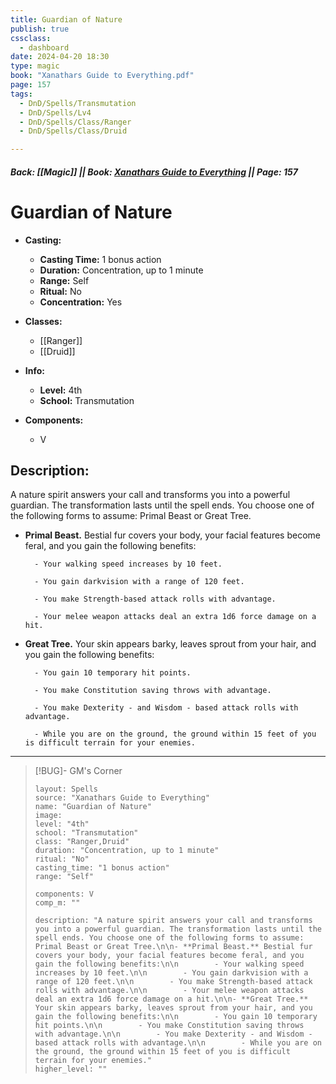 ```yaml
---
title: Guardian of Nature
publish: true
cssclass:
  - dashboard
date: 2024-04-20 18:30
type: magic
book: "Xanathars Guide to Everything.pdf"
page: 157
tags:
  - DnD/Spells/Transmutation
  - DnD/Spells/Lv4
  - DnD/Spells/Class/Ranger
  - DnD/Spells/Class/Druid

---
```


##### Back: [[Magic]] || Book: [Xanathars Guide to Everything](https://drive.google.com/drive/folders/1O5bhpYizcIT5xxAoLOuzCRht_PVS7VSG?usp=sharing) || Page: 157

# Guardian of Nature

- **Casting:**
    - **Casting Time:** 1 bonus action
    - **Duration:** Concentration, up to 1 minute
    - **Range:** Self
    - **Ritual:** No
    - **Concentration:** Yes
- **Classes:**
    - [[Ranger]]
    - [[Druid]]

- **Info:**
    - **Level:** 4th
    - **School:** Transmutation
- **Components:**
    - V


## Description:
A nature spirit answers your call and transforms you into a powerful guardian. The transformation lasts until the spell ends. You choose one of the following forms to assume: Primal Beast or Great Tree.

- **Primal Beast.** Bestial fur covers your body, your facial features become feral, and you gain the following benefits:

        - Your walking speed increases by 10 feet.

        - You gain darkvision with a range of 120 feet.

        - You make Strength-based attack rolls with advantage.

        - Your melee weapon attacks deal an extra 1d6 force damage on a hit.

- **Great Tree.** Your skin appears barky, leaves sprout from your hair, and you gain the following benefits:

        - You gain 10 temporary hit points.

        - You make Constitution saving throws with advantage.

        - You make Dexterity - and Wisdom - based attack rolls with advantage.

        - While you are on the ground, the ground within 15 feet of you is difficult terrain for your enemies.



---

> [!BUG]- GM's Corner
>
> ```statblock
> layout: Spells
> source: "Xanathars Guide to Everything"
> name: "Guardian of Nature"
> image: 
> level: "4th"
> school: "Transmutation"
> class: "Ranger,Druid"
> duration: "Concentration, up to 1 minute"
> ritual: "No"
> casting_time: "1 bonus action"
> range: "Self"
>
> components: V
> comp_m: ""
>
> description: "A nature spirit answers your call and transforms you into a powerful guardian. The transformation lasts until the spell ends. You choose one of the following forms to assume: Primal Beast or Great Tree.\n\n- **Primal Beast.** Bestial fur covers your body, your facial features become feral, and you gain the following benefits:\n\n        - Your walking speed increases by 10 feet.\n\n        - You gain darkvision with a range of 120 feet.\n\n        - You make Strength-based attack rolls with advantage.\n\n        - Your melee weapon attacks deal an extra 1d6 force damage on a hit.\n\n- **Great Tree.** Your skin appears barky, leaves sprout from your hair, and you gain the following benefits:\n\n        - You gain 10 temporary hit points.\n\n        - You make Constitution saving throws with advantage.\n\n        - You make Dexterity - and Wisdom - based attack rolls with advantage.\n\n        - While you are on the ground, the ground within 15 feet of you is difficult terrain for your enemies."
> higher_level: ""
> ```
